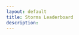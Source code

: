 ```yaml
---
layout: default
title: Storms Leaderboard
description:
---
```


<table id="stormsTable"></table>

<script>
    function setupSorting() {
        // extracted JS
        document.addEventListener("click", function(c) {
            try {
                function h(b, a) {
                    return b.nodeName === a ? b : h(b.parentNode, a)
                }
                var w = c.shiftKey || c.altKey,
                    d = h(c.target, "TH"),
                    m = d.parentNode,
                    n = m.parentNode,
                    g = n.parentNode;
                function p(b, a) {
                    b.classList.remove("dir-d");
                    b.classList.remove("dir-u");
                    a && b.classList.add(a)
                }
                function q(b) {
                    var a;
                    return w ? b.dataset.sortAlt : null !== (a = b.dataset.sort) && void 0 !== a ? a : b.textContent
                }
                if ("THEAD" === n.nodeName && g.classList.contains("sortable") && !d.classList.contains("no-sort")) {
                    var r, f = m.cells,
                        t = parseInt(d.dataset.sortTbr);
                    for (c = 0; c < f.length; c++) f[c] === d ? r = parseInt(d.dataset.sortCol) || c : p(f[c], "");
                    f = "dir-d";
                    if (d.classList.contains("dir-d") || g.classList.contains("asc") && !d.classList.contains("dir-u")) f = "dir-u";
                    p(d, f);
                    var x = "dir-u" === f,
                        y = g.classList.contains("n-last"),
                        u = function(b, a, e) {
                            a = q(a.cells[e]);
                            b = q(b.cells[e]);
                            if (y) {
                                if ("" === a && "" !== b) return -1;
                                if ("" === b && "" !== a) return 1
                            }
                            e = Number(a) - Number(b);
                            a = isNaN(e) ? a.localeCompare(b) : e;
                            return x ? -a : a
                        };
                    for (c = 0; c < g.tBodies.length; c++) {
                        var k = g.tBodies[c],
                            v = [].slice.call(k.rows, 0);
                        v.sort(function(b, a) {
                            var e = u(b, a, r);
                            return 0 !== e || isNaN(t) ? e : u(b, a, t)
                        });
                        var l = k.cloneNode();
                        l.append.apply(l, v);
                        g.replaceChild(l, k)
                    }
                }
            } catch (h) {}
        });
    }
    function createHeader() {
        var table = document.getElementById("stormsTable");
        table.classList.add("sortable")
        var header = table.createTHead(table);
        var row = header.insertRow(0);
        var head = ["User", "Wins", "Net Rewards", "Starts", "Single Guess", "Two Guesses", "Three Guesses", "Four Guesses"];
        for (let i = 0; i < head.length; i++) {
            let cell = document.createElement("th");
            cell.innerText = head[i];
            row.append(cell);
        }
    }
    function populateBody(json) {
        function prettyNumber(numStr) {
            return parseFloat(numStr).toLocaleString('en')
        }
        var table = document.getElementById("stormsTable");
        var tbody = table.createTBody(table);
        var i = 0;
        for (key in json) {
            var row = tbody.insertRow(i);
            var username = json[key].username
            var numStormWins = json[key].numStormWins
            if (numStormWins == undefined) {
                numStormWins = "0"
            }
            var numNetStormRewards = json[key].numNetStormRewards
            if (numNetStormRewards == undefined) {
                numNetStormRewards = "0.00"
            }
            var numStormStarts = json[key].numStormStarts
            if (numStormStarts == undefined) {
                numStormStarts = "0"
            }
            var numStormTier1Multi = json[key].numStormTier1Multi
            if (numStormTier1Multi == undefined) {
                numStormTier1Multi = "0"
            }
            var numStormTier2Multi = json[key].numStormTier2Multi
            if (numStormTier2Multi == undefined) {
                numStormTier2Multi = "0"
            }
            var numStormTier3Multi = json[key].numStormTier3Multi
            if (numStormTier3Multi == undefined) {
                numStormTier3Multi = "0"
            }
            var numStormTier4Multi = json[key].numStormTier4Multi
            if (numStormTier4Multi == undefined) {
                numStormTier4Multi = "0"
            }
            row.innerHTML = `
            <td>${username}</td>
            <td>${prettyNumber(numStormWins)}</td>
            <td>${prettyNumber(numNetStormRewards)}</td>
            <td>${prettyNumber(numStormStarts)}</td>
            <td>${prettyNumber(numStormTier1Multi)}</td>
            <td>${prettyNumber(numStormTier2Multi)}</td>
            <td>${prettyNumber(numStormTier3Multi)}</td>
            <td>${prettyNumber(numStormTier4Multi)}</td>
            `;
            i++;
        }
        var headerCells = table.getElementsByTagName("th");
        headerCells[1].click()
    }
    function generateTable() {
        fetch("{{site.gbot_host}}/GBot/public/leaderboard")
            .then((response) => response.json())
            .then(json => {
                setupSorting();
                createHeader();
                populateBody(json);
            });
    }
    generateTable()
</script>
